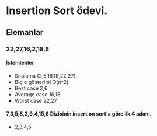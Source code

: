 # Insertion Sort ödevi.

## Elemanlar

### 22,27,16,2,18,6

#### İstenilenler
* Sıralama (2,6,16,18,22,27)
* Big o gösterimi O(n^2)
* Best case 2,6
* Average case 16,18
* Worst case 22,27

#### 7,3,5,8,2,9,4,15,6 Dizisinin insertion sort'a göre ilk 4 adımı.
* 2,3,4,5